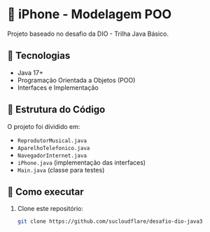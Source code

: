 # 📱 iPhone - Modelagem POO
Projeto baseado no desafio da DIO - Trilha Java Básico.

## 🔹 Tecnologias
- Java 17+
- Programação Orientada a Objetos (POO)
- Interfaces e Implementação

## 🔹 Estrutura do Código
O projeto foi dividido em:
- `ReprodutorMusical.java`
- `AparelhoTelefonico.java`
- `NavegadorInternet.java`
- `iPhone.java` (implementação das interfaces)
- `Main.java` (classe para testes)

## 🚀 Como executar
1. Clone este repositório:
   ```sh
   git clone https://github.com/sucloudflare/desafio-dio-java3
